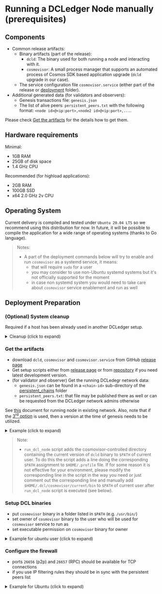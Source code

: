# Running a DCLedger Node manually (prerequisites)

## Components

* Common release artifacts:
  * Binary artifacts (part of the release):
    * `dcld`: The binary used for both running a node and interacting with it.
    * `cosmovisor`: A small process manager that supports an automated process of Cosmos SDK based application upgrade (`dcld` upgrade in our case).
  * The service configuration file `cosmovisor.service`
        (either part of the release or [deployment](../../deployment) folder).
* Additional generated data (for validators and observers):
  * Genesis transactions file: `genesis.json`
  * The list of alive peers: `persistent_peers.txt` with the following format: `<node id>@<ip:port>,<node2 id>@<ip:port>,...`.

Please check [Get the artifacts](#get-the-artifacts) for the details how to get them.

## Hardware requirements

Minimal:

* 1GB RAM
* 25GB of disk space
* 1.4 GHz CPU

Recommended (for highload applications):

* 2GB RAM
* 100GB SSD
* x64 2.0 GHz 2v CPU

## Operating System

Current delivery is compiled and tested under `Ubuntu 20.04 LTS` so we recommend using this distribution for now.
In future, it will be possible to compile the application for a wide range of operating systems (thanks to Go language).

> Notes:
>
> * A part of the deployment commands below will try to enable and run `cosmovisor` as a systemd service, it means:
>   * that will require `sudo` for a user
>   * you may consider to use non-Ubuntu systemd systems but it's not officially supported for the moment
>   * in case non systemd system you would need to take care about `cosmovisor` service enablement and run as well

## Deployment Preparation

### (Optional) System cleanup

Required if a host has been already used in another DCLedger setup.

<!-- markdownlint-disable MD033 -->
<details>
<summary>Cleanup (click to expand)</summary>
<p>

```bash
sudo systemctl stop cosmovisor
sudo rm -f "$(which cosmovisor)"
sudo systemctl stop dcld 
sudo rm -f "$(which dcld)"
rm -rf "$HOME/.dcl" 
```

_NOTE: Some of the commands above may fail depending on whether or not `cosmovisor` was used in the previous setup._

</p>
</details>
<!-- markdownlint-enable MD033 -->

### Get the artifacts

* download `dcld`, `cosmovisor` and `cosmovisor.service` from GitHub [release page](https://github.com/zigbee-alliance/distributed-compliance-ledger/releases)
* Get setup scripts either from [release page](https://github.com/zigbee-alliance/distributed-compliance-ledger/releases) or
    from [repository](../../deployment/scripts) if you need latest development version.
* (for validator and observer) Get the running DCLedegr network data:
  * `genesis.json` can be found in a `<chain-id>` sub-directory of the [persistent_chains](../../deployment/persistent_chains) folder
  * `persistent_peers.txt`: that file may be published there as well or can be requested from the DCLedger network admins otherwise

See [this](../advanced/running-node-in-existing-network.md) document for running node in existing network. Also, note that if the [3<sup>rd</sup> option](../advanced/running-node-in-existing-network.md#3-catchup-from-genesis) is used, then a version at the time of genesis needs to be utilized.

<!-- markdownlint-disable MD033 -->
<details>
<summary>Example (click to expand)</summary>
<p>

```bash
# release artifacts
curl -L -O https://github.com/zigbee-alliance/distributed-compliance-ledger/releases/download/<release>/dcld
curl -L -O https://github.com/zigbee-alliance/distributed-compliance-ledger/releases/download/<release>/cosmovisor
curl -L -O https://github.com/zigbee-alliance/distributed-compliance-ledger/releases/download/<release>/cosmovisor.service

# deployment scripts
    # from release (if available)
curl -L -O https://github.com/zigbee-alliance/distributed-compliance-ledger/releases/download/<release>/run_dcl_node
    # OR latest dev version
curl -L -O https://raw.githubusercontent.com/zigbee-alliance/distributed-compliance-ledger/master/deployment/scripts/run_dcl_node

# genesis file
curl -L -O https://raw.githubusercontent.com/zigbee-alliance/distributed-compliance-ledger/master/deployment/persistent_chains/<chain-id>/genesis.json

# persistent peers file (if available)
curl -L -O https://raw.githubusercontent.com/zigbee-alliance/distributed-compliance-ledger/master/deployment/persistent_chains/<chain-id>/persistent_peers.txt
```

</p>
</details>
<!-- markdownlint-enable MD033 -->

> Note:
>
> * `run_dcl_node` script adds the cosmovisor-controlled directory containing
the current version of `dcld` binary to `$PATH` of current user. To do this the
script adds a line doing the corresponding `$PATH` assignment to
`$HOME/.profile` file. If for some reason it is not effective for your
environment, please modify the corresponding line in the script in the way you
need or just comment out the corresponding line and manually add
`$HOME/.dcl/cosmovisor/current/bin` to `$PATH` of current user after
`run_dcl_node` script is executed (see below).

### Setup DCL binaries

* put `cosmovisor` binary in a folder listed in `$PATH` (e.g. `/usr/bin/`)
* set owner of `cosmovisor` binary to the user who will be used for `cosmovisor` service to run as
* set executable permission on `cosmovisor` binary for owner

<!-- markdownlint-disable MD033 -->
<details>
<summary>Example for ubuntu user (click to expand)</summary>
<p>

```bash
sudo cp -f ./cosmovisor -t /usr/bin
sudo chown ubuntu /usr/bin/cosmovisor
sudo chmod u+x /usr/bin/cosmovisor
```

</p>
</details>
<!-- markdownlint-enable MD033 -->

### Configure the firewall

* ports `26656` (p2p) and `26657` (RPC) should be available for TCP connections
* if you use IP filtering rules they should be in sync with the persistent peers list

<!-- markdownlint-disable MD033 -->
<details>
<summary>Example for Ubuntu (click to expand)</summary>
<p>

```bash
sudo ufw allow 26656/tcp
sudo ufw allow 26657/tcp
```

</p>
</details>
<!-- markdownlint-enable MD033 -->